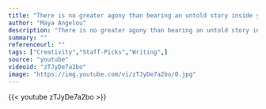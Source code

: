 ```yaml
---
title: "There is no greater agony than bearing an untold story inside you"
author: "Maya Angelou"
description: "There is no greater agony than bearing an untold story inside you - Maya Angelou quotes from GetInspired365.com"
summary: ""
referenceurl: ""
tags: ["Creativity","Staff-Picks","Writing",]
source: "youtube"
videoid: "zTJyDe7a2bo"
image: "https://img.youtube.com/vi/zTJyDe7a2bo/0.jpg"
---
```


{{< youtube zTJyDe7a2bo >}}
